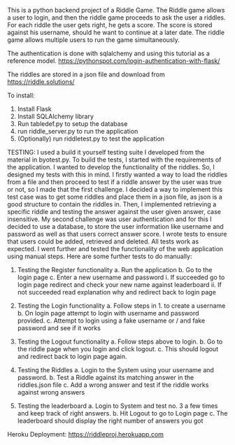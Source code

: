This is a python backend project of a Riddle Game. The Riddle game allows a user to login, and then the riddle game proceeds to ask the user a riddles. For each riddle the user gets right, he gets a score. The score is stored against his username, should he want to continue at a later date. The riddle game allows multiple users to run the game simultaneously.

The authentication is done with sqlalchemy and using this tutorial as a reference model.
https://pythonspot.com/login-authentication-with-flask/

The riddles are stored in a json file and download from https://riddle.solutions/

To install:
1. Install Flask
2. Install SQLAlchemy library
3. Run tabledef.py to setup the database
4. run riddle_server.py to run the application
5. (Optionally) run riddletest.py to test the application

TESTING:
I used a build it yourself testing suite I developed from the material in byotest.py. To build the tests, I started with the requirements of the application. I wanted to develop the functionality of the riddles. So, I designed my tests with this in mind. I firstly wanted a way to load the riddles from a file and then proceed to test if a riddle answer by the user was true or not, so I made that the first challenge. I decided a way to implement this test case was to get some riddles and place them in a json file, as json is a good structure to contain the riddles in. Then, I implemented retrieving a specific riddle and testing the answer against the user given answer, case insensitive. My second challenge was user authentication and for this I decided to use a database, to store the user information like username and password as well as that users correct answer score. I wrote tests to ensure that users could be added, retrieved and deleted. All tests work as expected. I went further and tested the functionality of the web application using manual steps.
Here are some further tests to do manually:

1. Testing the Register functionality
    a. Run the application
    b. Go to the login page
    c. Enter a new username and password
        i. If succeeded go to login page redirect and check your new name against leaderboard
        ii. If not succeeded read explanation why and redirect back to login page

2. Testing the Login functionality
    a. Follow steps in 1. to create a username
    b. On login page attempt to login with username and password provided.
    c. Attempt to login using a fake username or / and fake password and see if it works

3. Testing the Logout functionality
    a. Follow steps above to login.
    b. Go to the riddle page when you login and click logout.
    c. This should logout and redirect back to login page again.

3. Testing the Riddles
    a. Login to the System using your username and password.
    b. Test a Riddle against its matching answer in the riddles.json file
    c. Add a wrong answer and test if the riddle works against wrong answers

4. Testing the leaderboard
    a. Login to System and test no. 3 a few times and keep track of right answers.
    b. Hit Logout to go to Login page
    c. The leaderboard should display the right number of answers you got

Heroku Deployment: https://riddleproj.herokuapp.com








